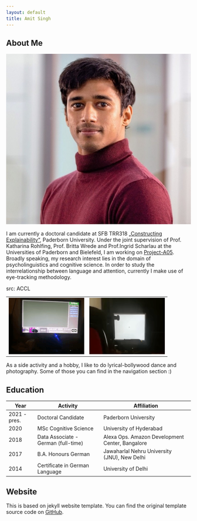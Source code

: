 ```yaml
---
layout: default
title: Amit Singh
---
```


## About Me

<img class="profile-picture" src="profile_picture.jpg">

I am currently a doctoral candidate at SFB TRR318 [„Constructing Explainability“](https://trr318.uni-paderborn.de), Paderborn University. Under the joint supervision of Prof. Katharina Rohlfing, Prof. Britta Wrede and Prof.Ingrid Scharlau at the Universities of Paderborn and Bielefeld, I am working on [Project-A05](https://trr318.uni-paderborn.de/projekte/a05). 
Broadly speaking, my research interest lies in the domain of psycholinguistics and cognitive science. In order to study the interrelationship between language and attention, currently I make use of eye-tracking methodology. 

<table>
src: ACCL
  <tr>
    <td><img src="images/eyetrack1.gif"></td>
    <td><img src="images/eyetrack2.gif"></td>
  </tr>
 </table>

As a side activity and a hobby, I like to do lyrical-bollywood dance and photography. Some of those you can find in the navigation section :)

## Education

Year | Activity | Affiliation
-----|------- | -----------
2021 - pres. | Doctoral Candidate | Paderborn University
2020 | MSc Cognitive Science | University of Hyderabad 
2018 | Data Associate - German (full-time)| Alexa Ops. Amazon Development Center, Bangalore
2017 | B.A. Honours German | Jawaharlal Nehru University (JNU), New Delhi
2014 | Certificate in German Language | University of Delhi




## Website
This is based on jekyll website template. You can find the original template source code on [GitHub](https://github.com/bk2dcradle/researcher).
